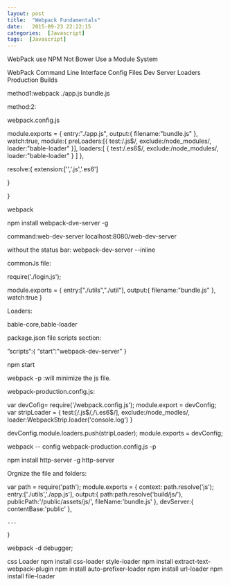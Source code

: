 ```yaml
---
layout: post
title:  "Webpack Fundamentals"
date:   2015-09-23 22:22:15
categories:  [Javascript]
tags:  [Javascript]
---
```


WebPack use NPM Not Bower
Use a Module System

WebPack
Command Line Interface
Config Files
Dev Server
Loaders
Production Builds

method1:webpack ./app.js bundle.js

method:2:

webpack.config.js

module.exports = {
   entry:"./app.js",
   output:{
   	  filename:"bundle.js"
   },
   watch:true,
   module:{
   preLoaders:[{
   			test:/\.js$/,
   			exclude:/node_modules/,
   			loader:"bable-loader"
   }],
   	loaders:[
   		{
   			test:/\.es6$/,
   			exclude:/node_modules/,
   			loader:"bable-loader"
   		}
   	]
   },
   
   resolve:{
   		extension:['','.js','.es6']
   	
   }
   

}

webpack

npm install webpack-dve-server -g

command:web-dev-server
localhost:8080/web-dev-server

without the status bar:
webpack-dev-server --inline

commonJs file:

require('./login.js');

module.exports = {
   entry:["./utils","./util"],
   output:{
   	  filename:"bundle.js"
   },
   watch:true
}

Loaders:

bable-core,bable-loader

package.json file scripts section:

”scripts“:{
	“start”:"webpack-dev-server"
}

npm start

webpack -p :will minimize the js file.

webpack-production.config.js:

var devCofig= require('/webpack.config.js');
module.export = devConfig;
var stripLoader = {
	test:[/\.js$/,/\.es6$/],
	exclude:/node_modles/,
	loader:WebpackStrip.loader('console.log')
}

devConfig.module.loaders.push(stripLoader);
module.exports = devConfig;

webpack -- config webpack-production.config.js -p

npm install http-server -g 
http-server

Orgnize the file and folders:


var path = require('path');
module.exports = {
	context: path.resolve('js');
	entry:['./utils','./app.js'],
	output:{
		path:path.resolve('build/js/'),
		publicPath:'/public/assets/js/',
		fileName:'bundle.js'
	},
	devServer:{
		contentBase:'public'
	},
	
	...
}


webpack -d 
debugger;

css Loader
npm install css-loader style-loader
npm install extract-text-webpack-plugin
npm install auto-prefixer-loader
npm install url-loader
npm install file-loader




